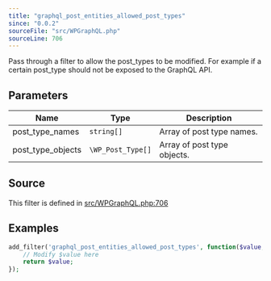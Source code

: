 ```yaml
---
title: "graphql_post_entities_allowed_post_types"
since: "0.0.2"
sourceFile: "src/WPGraphQL.php"
sourceLine: 706
---
```



Pass through a filter to allow the post_types to be modified.
For example if a certain post_type should not be exposed to the GraphQL API.

## Parameters

| Name | Type | Description |
|------|------|-------------|
| post_type_names | `string[]` | Array of post type names. |
| post_type_objects | `\WP_Post_Type[]` | Array of post type objects. |




## Source

This filter is defined in [src/WPGraphQL.php:706](https://github.com/wp-graphql/wp-graphql/blob/develop/src/WPGraphQL.php#L706)


## Examples

```php
add_filter('graphql_post_entities_allowed_post_types', function($value, $post_type_names, $post_type_objects) {
    // Modify $value here
    return $value;
});
```